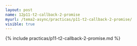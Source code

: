 ```yaml
---
layout: post
name: 12p11-t2-callback-2-promise
myurl: /tema2-async/practicas/p11-t2-callback-2-promise/
visible: true
---
```


{% include practicas/p11-t2-callback-2-promise.md %}
